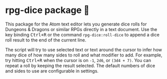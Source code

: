 # rpg-dice package 🎲

This package for the Atom text editor lets you generate dice rolls for Dungeons & Dragons or similar RPGs directly in a text document. Use the key binding <kbd class="platform-all">Ctrl+R</kbd> or the command `rpg-dice:roll-dice` to append a dice roll result to the end of the current line.

The script will try to use selected text or text around the cursor to infer how many dice of how many sides to roll and what modifier to add. For example, try hitting <kbd class="platform-all">Ctrl+R</kbd> when the cursor is on `-1`, `2d6`, or `(3d4 + 7)`. You can repeat a roll by keeping the result selected. The default numbers of dice and sides to use are configurable in settings.
